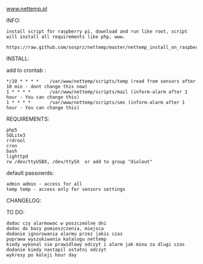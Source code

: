 www.nettemp.pl

INFO:

    install script for raspberry pi, download and run like root, script will install all requirements like php, www.
    
    https://raw.github.com/sosprz/nettemp/master/nettemp_install_on_raspberry_pi.sh


INSTALL:

add to crontab :

    */10 * * * *    /var/www/nettemp/scripts/temp (read from sensors after 10 min - dont change this now)
    1 * * * *       /var/www/nettemp/scripts/mail (inform-alarm after 1 hour - You can change this) 
    1 * * * *       /var/www/nettemp/scripts/sms (inform-alarm after 1 hour - You can change this) 

REQUIREMENTS:

    php5
    SQLite3
    rrdrool
    cron
    bash
    lighttpd
    rw /dev/ttyUSBX, /dev/ttySX  or add to group "dialout"

default passowrds:

    admin admin - access for all
    temp temp - access only for sensors settings


CHANGELOG:


TO DO:

    dodac czy alarmowac w poszczeólne dni
    dodac do bazy pomieszczenia, miejsca
    dodanie ignorowania alarmu przez jakis czas
    poprawa wyszukiwania katalogu nettemp
    kiedy wykonal sie prawidlowy odczyt i alarm jak mina za dlugi czas
    dodanie kiedy nastapil ostatni odczyt
    wykresy po koleji hour day
    




